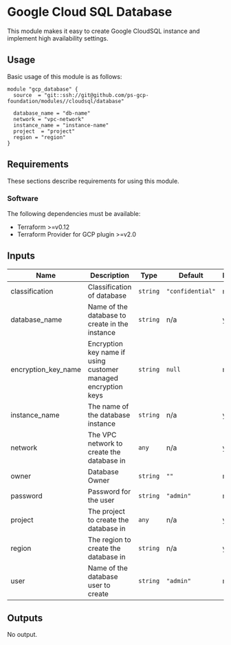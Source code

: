 # Google Cloud SQL Database

This module makes it easy to create Google CloudSQL instance and implement high availability settings.

## Usage

Basic usage of this module is as follows:

```hcl
module "gcp_database" {
  source  = "git::ssh://git@github.com/ps-gcp-foundation/modules//cloudsql/database"
  
  database_name = "db-name"
  network = "vpc-network"
  instance_name = "instance-name"
  project  = "project"
  region = "region"
}
```

## Requirements

These sections describe requirements for using this module.

### Software

The following dependencies must be available:

- Terraform >=v0.12
- Terraform Provider for GCP plugin >=v2.0

## Inputs

| Name                  | Description                                                   | Type     | Default          | Required |
|-----------------------|---------------------------------------------------------------|----------|------------------|---------|
| classification        | Classification of database                                    | `string` | `"confidential"` | no       |
| database\_name        | Name of the database to create in the instance                | `string` | n/a              | yes      |
| encryption\_key\_name | Encryption key name if using customer managed encryption keys | `string` | `null`           | no       |
| instance\_name        | The name of the database instance                             | `string` | n/a              | yes      |
| network               | The VPC network to create the database in                     | `any`    | n/a              | yes      |
| owner                 | Database Owner                                                | `string` | `""`             | no       |
| password              | Password for the user                                         | `string` | `"admin"`        | no       |
| project               | The project to create the database in                         | `any`    | n/a              | yes      |
| region                | The region to create the database in                          | `string` | n/a              | yes      |
| user                  | Name of the database user to create                           | `string` | `"admin"`        | no       |

## Outputs

No output.

